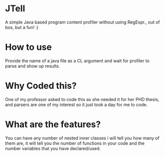 JTell
=====

A simple Java based program content profiler without using RegExpr., out of box, but a fun! :)

How to use
==========

Provide the name of a java file as a CL argument and wait for profiler to parse and show up results.

Why Coded this?
==============

One of my professor asked to code this as she needed it for her PHD thesis, and parsers are one of my interest
so it just took a day for me to code.

What are the features?
=====================

You can have any number of  nested inner classes i will tell you how many of them are, it will tell you the number of
functions in your code and the number variables that you have declared/used.
